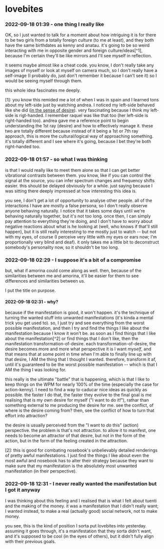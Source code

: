 # lovebites

### 2022-09-18 01:39 - one thing I really like

OK, so I just wanted to talk for a moment about how intriguing it is for there to be two girls from a totally foreign culture (to me at least), and they both have the same birthdates as kenny and anatau. it's going to be so weird interacting with me in opposite gender and foreign culture/ideas[^1], because I'm certain they'll be like mirrors and I'll see myself in reflection.

it seems maybe almost like a cheat code. you know, I don't really take any images of myself or look at myself on camera much, so I don't really have a self-image (I probably do, just don't remember it because I can't see it) so I would be seeing myself through them.

this whole idea fascinates me deeply.

[1]: you know this remided me a lot of when I was in spain and I learned tons about my left-side just by watching andrea. I noticed my left-side behaved like she did ([in the sense of desire](/know-thyself.md#1st-ray)). very fascinating because I think my left-side is rigt-handed. I remember raquel was like that too (her left-side is right-handed too). andrea gave me a reference point to begin understanding the 1st ray (desire) and how to effectively manage it. these two are totally different because instead of it being a 1st or 7th ray approach, this is more the cultural/logical way of approaching something. it's totally different and I see where it's going, because I bet they're both right-handed too.

### 2022-09-18 01:57 - so what I was thinking

is that I would really like to meet them alone so that I can get better vibrational contrasts between them. you know, like if you can control the signal at the source, you can infer spectrum changes and frequency shifts easier. this should be delayed obviously for a while. just saying because I was sitting there deeply impressed at how interesting this idea is.

you see, I don't get a lot of opportunity to analyse other people. all of the interactions I have are mostly a false persona, so I don't really observe anyone behaving naturally. I notice that it takes some days until we're behaving naturally together, but it's not too long. once then, I can simply pay attention to everything they're doing, and I don't have to worry about negative reactions about what is he looking at (well, who knows if that'll still happen), but it is still really interesting to me mostly just to watch -- but not with my eyes, of course (I perceive very little with my eyes or ears now; I'm proportionally very blind and deaf). it only takes me a little bit to deconstruct somebody's personality now, so it shouldn't be too long.

### 2022-09-18 02:29 - I suppose it's a bit of a compromise

but, what if amorina could come along as well. then, because of the similarities between me and amorina, it'll be easier for them to see differences and similarities between us.

I put the title on purpose.

#### 2022-09-18 02:31 - why?

because if the manifestation is good, it won't happen. it's the technique of turning the wanted stuff into unwanted manifestations (it's kinda a mental trick you get used to). so, I just try and see everything from the worst possible manifestation, and then I try and find the things I like about the manifestation because I know it won't be. as soon as I find things that I like about the manifestation[^2] or find things that I don't like, then the manifestation transformation-of-desire. each transformation-of-desire, the desire becomes more and more what perspective it is I want *myself*, and that means that at some point in time when I'm able to finally line up with that desire, I AM the thing that I thought I wanted. therefore, transform it af, until it's guaranteed to be the worst possible manifestation -- which is that I AM the thing I was looking for.

this really is the ultimate "battle" that is happening, which is that I like to keep things on the WPM for nearly 100% of the time (especially the case for action-kenny). I need to find a way to caducar nice ideas as quickly as possible. the faster I do that, the faster they evolve to the final goal is me realising that is my own desire for myself ("I want to do it!"), rathar than something external to me producing the desire for me. see the conflict, of where is the desire coming from? then, see the conflict of how to turn that effort into attraction?

the desire is usually perceived from the "I want to *do* this" (action) perspective. the problem is that's not attraction. to allow it to manifest, one needs to become an attractor of that desire, but not in the form of the action, but in the form of the feeling created in the attraction.

[2]: this is good for combating nosebook's unbelievably detailed renderings of pretty awful manifestations. I just find the things I like about even the most awful and nosebook has to alter their strategy because they want to make sure that my manifestation is the absolutely most unwanted manifestation (in their perspective).

### 2022-09-18 12:31 - I never really wanted the manifestation but I got it anyway

I was thinking about this feeling and I realised that is what I felt about tuenti and the making of the money. it was a manifestation that I didn't really want; I wanted instead, to make a real (actually good) social network, not to make money.

you see, this is the kind of position I sorta put lovebites into yesterday. assuming it goes through, it's a manifestation that they sorta didn't want, and it's supposed to be cool (in the eyes of others), but it didn't fully align with their previous goals.
